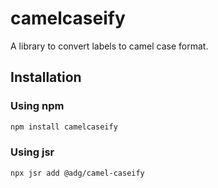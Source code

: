 # camelcaseify

A library to convert labels to camel case format.

## Installation

### Using npm

```bash
npm install camelcaseify
```

### Using jsr

```bash
npx jsr add @adg/camel-caseify
```
